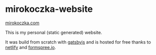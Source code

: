 # mirokoczka-website

[mirokoczka.com](https://www.mirokoczka.com)

This is my personal (static generated) website.

It was build from scratch with [gatsbyjs](gatsbyjs.org) and is hosted for free thanks to [netlify](https://www.netlify.com) and [formspree.io](formspree.io).